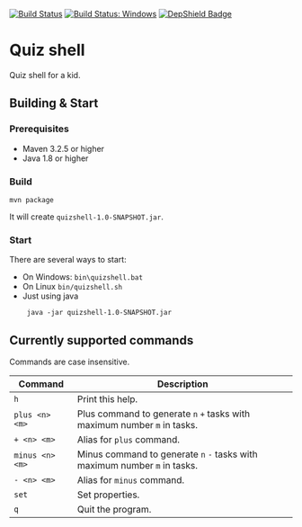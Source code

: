 [![Build Status](https://travis-ci.org/snuyanzin/quizshell.svg?branch=master)](https://travis-ci.org/snuyanzin/quizshell)
[![Build Status: Windows](https://ci.appveyor.com/api/projects/status/github/snuyanzin/quizshell?branch=master&svg=true)](https://ci.appveyor.com/project/snuyanzin/quizshell)
[![DepShield Badge](https://depshield.sonatype.org/badges/snuyanzin/quizshell/depshield.svg)](https://depshield.github.io)
# Quiz shell
Quiz shell for a kid.
## Building & Start
### Prerequisites
  * Maven 3.2.5 or higher
  * Java 1.8 or higher
### Build      
```
mvn package
```
It will create `quizshell-1.0-SNAPSHOT.jar`. 
### Start
There are several ways to start: 
- On Windows: `bin\quizshell.bat` 
- On Linux `bin/quizshell.sh`
- Just using java
  ```
   java -jar quizshell-1.0-SNAPSHOT.jar
  ``` 
 
## Currently supported commands  

Commands are case insensitive.
 
| Command | Description |
| ------- | ----------- |
| `h` | Print this help. |
|`plus <n> <m>` | Plus command to generate `n` `+` tasks with maximum number `m` in tasks.|
|`+ <n> <m>` | Alias for `plus` command.|
|`minus <n> <m>` |  Minus command to generate `n` `-` tasks with maximum number `m` in tasks.|
|`- <n> <m>` | Alias for `minus` command.|
|`set` | Set properties.|
| `q` | Quit the program.|
                        